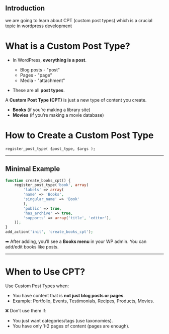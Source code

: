 ## Introduction 
we are going to learn about CPT (custom post types) which is a crucial topic in wordpress development

# What is a Custom Post Type?

* In WordPress, **everything is a post**.

  * Blog posts - "post"
  * Pages - "page"
  * Media - "attachment"
* These are all **post types**.

 A **Custom Post Type (CPT)** is just a new type of content you create.

* **Books** (if you’re making a library site)
* **Movies** (if you’re making a movie database)


# How to Create a Custom Post Type


`register_post_type( $post_type, $args );`

---

## Minimal Example

```php
function create_books_cpt() {
    register_post_type('book', array(
        'labels' => array(
        'name' => 'Books',
        'singular_name' => 'Book'
        ),
        'public' => true, 
        'has_archive' => true,
        'supports' => array('title', 'editor'),
    ));
}
add_action('init', 'create_books_cpt');
```

➡ After adding, you’ll see a **Books menu** in your WP admin.
You can add/edit books like posts.

---


# When to Use CPT?

 Use Custom Post Types when:

* You have content that is **not just blog posts or pages**.
* Example: Portfolio, Events, Testimonials, Recipes, Products, Movies.

❌ Don’t use them if:

* You just want categories/tags (use taxonomies).
* You have only 1-2 pages of content (pages are enough).

